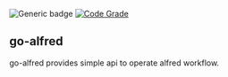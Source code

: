 ![Generic badge](https://github.com/konoui/go-alfred/workflows/test/badge.svg)
[![Code Grade](https://api.codiga.io/project/20713/status/svg)](https://www.codiga.io)

## go-alfred

go-alfred provides simple api to operate alfred workflow.

